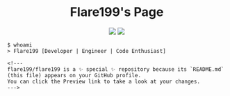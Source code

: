 <h1 align="center">Flare199's Page</h1>

<p align="center">
  <img src="https://img.shields.io/badge/Code-C,%20C++,%20C#,%20Java,%20Kotlin,%20Golang,%20JavaScript,%20PHP,%20Python,%20HTML5-blue?style=for-the-badge" />
  <img src="https://img.shields.io/badge/Tools-Docker,%20Kubernetes,%20Azure,%20AWS,%20Linux-critical?style=for-the-badge" />
</p>

```shell
$ whoami
> Flare199 [Developer | Engineer | Code Enthusiast]

<!---
flare199/flare199 is a ✨ special ✨ repository because its `README.md` (this file) appears on your GitHub profile.
You can click the Preview link to take a look at your changes.
--->
